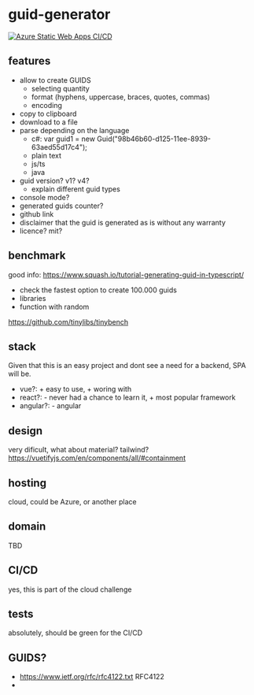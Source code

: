 # guid-generator

[![Azure Static Web Apps CI/CD](https://github.com/fcanigia/guid-generator/actions/workflows/azure-static-web-apps-ambitious-sky-01081dc0f.yml/badge.svg)](https://github.com/fcanigia/guid-generator/actions/workflows/azure-static-web-apps-ambitious-sky-01081dc0f.yml)

## features
- allow to create GUIDS
  - selecting quantity
  - format (hyphens, uppercase, braces, quotes, commas)
  - encoding
- copy to clipboard
- download to a file
- parse depending on the language
  - c#: var guid1 = new Guid("98b46b60-d125-11ee-8939-63aed55d17c4");
  - plain text
  - js/ts
  - java
- guid version? v1? v4?
  - explain different guid types
- console mode?
- generated guids counter?
- github link
- disclaimer that the guid is generated as is without any warranty
- licence? mit?

## benchmark 
good info: https://www.squash.io/tutorial-generating-guid-in-typescript/
- check the fastest option to create 100.000 guids
- libraries
- function with random

https://github.com/tinylibs/tinybench

## stack
Given that this is an easy project and dont see a need for a backend, SPA will be.
- vue?: + easy to use, + woring with
- react?: - never had a chance to learn it, + most popular framework
- angular?: - angular

## design
very dificult, what about material? tailwind?
https://vuetifyjs.com/en/components/all/#containment

## hosting
cloud, could be Azure, or another place

## domain
TBD

## CI/CD
yes, this is part of the cloud challenge

## tests
absolutely, should be green for the CI/CD

## GUIDS?
- https://www.ietf.org/rfc/rfc4122.txt RFC4122
- 


